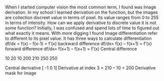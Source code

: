 When I started computer vision the most common term, I found was Image derivation. In my school I learned derivation on the function, but the images are collection discreet value in terms of pixel. Its value ranges from 0 to 255   in terms of intensity. How can we apply derivative to discrete value it is not some function? Initially, I was confused and spend lots of time to figured out what exactly it means. With more digging I found Image differentiation refer to different to its pixel value.
It has three ways to calculate differentiation 
df/dx = f(x) – f(x-1) = f’(x)                       backward difference
df/dx= f(x) – f(x+1) = f’(x)                       forward difference
df/dx= f(x+1) – f(x+1) = f’(x)                  Central difference
 
10	20	10	200	210	250	250

 Central derivative [ -1 0 1]
Derivative at index 3 = 210 – 10 = 200
Derivative mask for image
